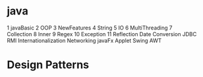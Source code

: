 # java

1   javaBasic
2   OOP
3   NewFeatures 
4   String
5   IO
6   MultiThreading
7   Collection
8   Inner
9   Regex
10  Exception
11 Reflection
Date
Conversion
JDBC
RMI
Internationalization
Networking
javaFx
Applet
Swing
AWT

# Design Patterns
